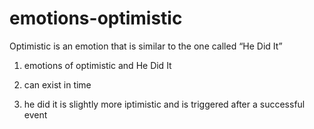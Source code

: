 # emotions-optimistic
Optimistic is an emotion that is similar to the one called “He Did It”

1. emotions of optimistic and He Did It

2. can exist in time

3. he did it is slightly more iptimistic and is triggered after a successful event
